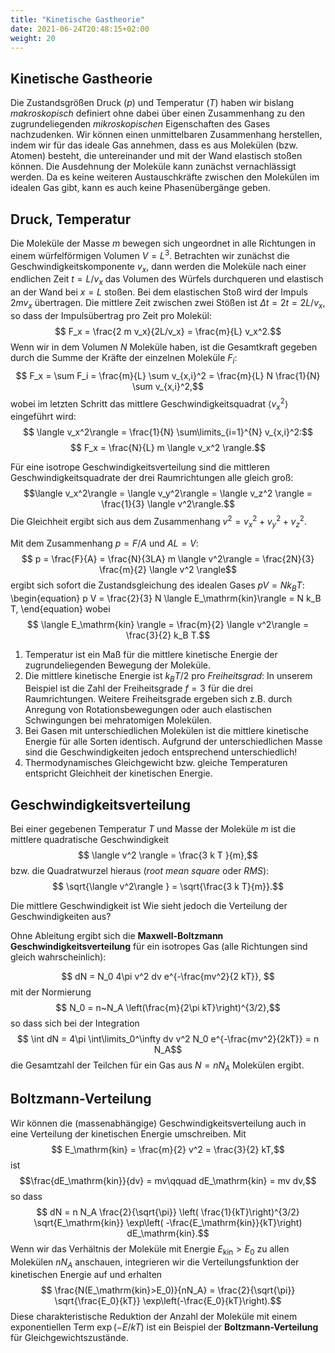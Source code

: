 ```yaml
---
title: "Kinetische Gastheorie"
date: 2021-06-24T20:48:15+02:00
weight: 20
---
```

## Kinetische Gastheorie
Die Zustandsgrößen Druck ($p$) und Temperatur ($T$)  haben wir bislang
_makroskopisch_ definiert ohne dabei über einen Zusammenhang zu den zugrundeliegenden
_mikroskopischen_ Eigenschaften des Gases nachzudenken. Wir können einen unmittelbaren
Zusammenhang herstellen, indem wir für das ideale Gas annehmen, dass es aus Molekülen
(bzw. Atomen) besteht, die untereinander und mit der Wand elastisch stoßen können. Die
Ausdehnung der Moleküle kann zunächst vernachlässigt werden. Da es keine weiteren
Austauschkräfte zwischen den Molekülen im idealen Gas gibt, kann es auch keine Phasenübergänge
geben. 

## Druck, Temperatur
Die Moleküle der Masse $m$ bewegen sich ungeordnet in alle Richtungen in einem würfelförmigen 
Volumen $V=L^3$. Betrachten wir zunächst die 
Geschwindigkeitskomponente $v_x$, dann werden die Moleküle nach einer endlichen Zeit
$t=L/v_x$ das Volumen des Würfels durchqueren und elastisch an der Wand bei $x=L$ stoßen.
Bei dem elastischen Stoß wird der Impuls $2 m v_x$ übertragen. Die mittlere Zeit zwischen zwei
Stößen ist $\Delta t = 2t = 2L/v_x$, so dass der Impulsübertrag pro Zeit pro Molekül:
$$ F_x = \frac{2 m v_x}{2L/v_x} = \frac{m}{L} v_x^2.$$
Wenn wir in dem Volumen $N$ Moleküle haben, ist die Gesamtkraft gegeben durch die Summe
der Kräfte der einzelnen Moleküle $F_i$:
$$ F_x = \sum F_i = \frac{m}{L} \sum v_{x,i}^2 = \frac{m}{L} N \frac{1}{N} \sum v_{x,i}^2,$$
wobei im letzten Schritt das mittlere Geschwindigkeitsquadrat $\langle v_x^2\rangle$  eingeführt wird:
$$ \langle v_x^2\rangle = \frac{1}{N} \sum\limits_{i=1}^{N} v_{x,i}^2:$$
$$ F_x = \frac{N}{L} m \langle v_x^2 \rangle.$$

Für eine isotrope Geschwindigkeitsverteilung sind die mittleren Geschwindigkeitsquadrate
der drei Raumrichtungen alle gleich groß:
$$\langle v_x^2\rangle = \langle v_y^2\rangle = \langle v_z^2 \rangle = \frac{1}{3} \langle v^2\rangle.$$
Die Gleichheit ergibt sich aus dem Zusammenhang $v^2 = v_x^2 + v_y^2 + v_z^2$.

Mit dem Zusammenhang $p=F/A$ und $AL=V$:
$$ p = \frac{F}{A} = \frac{N}{3LA} m \langle v^2\rangle = \frac{2N}{3} \frac{m}{2} \langle v^2 \rangle$$
ergibt sich sofort die Zustandsgleichung des idealen Gases $pV = N k_B T$:
\begin{equation}
 p V = \frac{2}{3} N \langle E_\mathrm{kin}\rangle = N k_B T,
\end{equation}
wobei
$$ \langle E_\mathrm{kin} \rangle = \frac{m}{2} \langle v^2\rangle = \frac{3}{2} k_B T.$$

   1. Temperatur ist ein Maß für die mittlere kinetische Energie der zugrundeliegenden Bewegung der Moleküle.
   2. Die mittlere kinetische Energie ist $k_BT/2$ pro _Freiheitsgrad_: In unserem Beispiel ist die Zahl der 
      Freiheitsgrade $f=3$ für die drei Raumrichtungen. Weitere Freiheitsgrade ergeben sich z.B. durch Anregung 
      von Rotationsbewegungen oder auch elastischen Schwingungen bei mehratomigen Molekülen.
   3. Bei Gasen mit unterschiedlichen Molekülen ist die mittlere kinetische Energie für alle Sorten identisch.
      Aufgrund der unterschiedlichen Masse sind die Geschwindigkeiten jedoch entsprechend unterschiedlich!
   4. Thermodynamisches Gleichgewicht bzw. gleiche Temperaturen entspricht Gleichheit der kinetischen Energie.
      

## Geschwindigkeitsverteilung
Bei einer gegebenen Temperatur $T$ und Masse der Moleküle $m$ ist die mittlere quadratische Geschwindigkeit
$$ \langle v^2 \rangle = \frac{3 k T }{m},$$
bzw. die Quadratwurzel hieraus (_root mean square_ oder _RMS_):
$$ \sqrt{\langle v^2\rangle } = \sqrt{\frac{3 k T}{m}}.$$

Die mittlere Geschwindigkeit ist 
Wie sieht jedoch die Verteilung der Geschwindigkeiten aus?

Ohne Ableitung ergibt sich die **Maxwell-Boltzmann Geschwindigkeitsverteilung** für ein isotropes Gas (alle
Richtungen sind gleich wahrscheinlich):

$$ dN = N_0 4\pi v^2 dv e^{-\frac{mv^2}{2 kT}}, $$
mit der Normierung  
$$ N_0 = n~N_A \left(\frac{m}{2\pi kT}\right)^{3/2},$$
so dass sich bei der Integration 
$$ \int dN = 4\pi \int\limits_0^\infty dv v^2 N_0 e^{-\frac{mv^2}{2kT}}  = n N_A$$
die Gesamtzahl der Teilchen für ein Gas aus $N=nN_A$ Molekülen ergibt.

## Boltzmann-Verteilung 
Wir können die (massenabhängige) Geschwindigkeitsverteilung auch in eine Verteilung der kinetischen Energie umschreiben. 
Mit 
$$ E_\mathrm{kin} = \frac{m}{2} v^2 = \frac{3}{2} kT,$$
ist 
$$\frac{dE_\mathrm{kin}}{dv} = mv\qquad dE_\mathrm{kin} = mv dv,$$
so dass 
$$ dN =  n N_A \frac{2}{\sqrt{\pi}} \left( \frac{1}{kT}\right)^{3/2} \sqrt{E_\mathrm{kin}} \exp\left( -\frac{E_\mathrm{kin}}{kT}\right) dE_\mathrm{kin}.$$
Wenn wir das Verhältnis der Moleküle mit Energie $E_\mathrm{kin}>E_0$ zu allen Molekülen $nN_A$ anschauen, integrieren wir die
Verteilungsfunktion der kinetischen Energie auf und erhalten 
$$ \frac{N(E_\mathrm{kin}>E_0)}{nN_A} = \frac{2}{\sqrt{\pi}} \sqrt{\frac{E_0}{kT}} \exp\left(-\frac{E_0}{kT}\right).$$
Diese charakteristische Reduktion der Anzahl der Moleküle mit einem exponentiellen Term $\exp(-E/kT)$ ist ein Beispiel der **Boltzmann-Verteilung**
für Gleichgewichtszustände.



